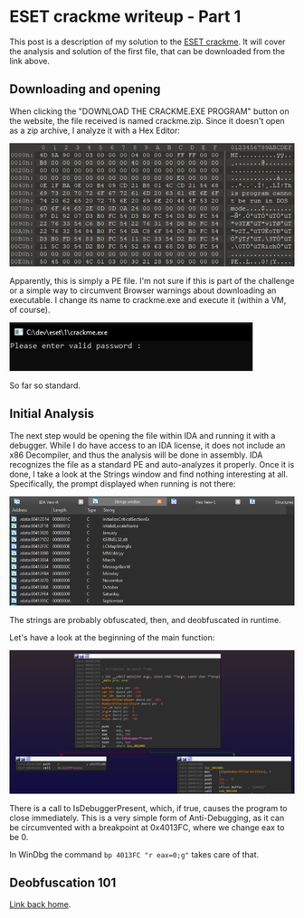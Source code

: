 # ESET crackme writeup - Part 1

This post is a description of my solution to the [ESET crackme](https://join.eset.com/en/challenges/crack-me). It will cover the analysis and solution of the first file, that can be downloaded from the link above.

## Downloading and opening
When clicking the "DOWNLOAD THE CRACKME.EXE PROGRAM" button on the website, the file received is named crackme.zip. Since it doesn't open as a zip archive, I analyze it with a Hex Editor:

![First few bytes of crackme.zip](./file_format.PNG)

Apparently, this is simply a PE file. I'm not sure if this is part of the challenge or a simple way to circumvent Browser warnings about downloading an executable. I change its name to crackme.exe and execute it (within a VM, of course).

![Executing crackme.exe](./run_first_time.PNG)

So far so standard.

## Initial Analysis

The next step would be opening the file within IDA and running it with a debugger. While I do have access to an IDA license, it does not include an x86 Decompiler, and thus the analysis will be done in assembly.
IDA recognizes the file as a standard PE and auto-analyzes it properly. Once it is done, I take a look at the Strings window and find nothing interesting at all. Specifically, the prompt displayed when running is not there:

![Only boring strings here.](./no_strings_attached.PNG)

The strings are probably obfuscated, then, and deobfuscated in runtime.

Let's have a look at the beginning of the main function:

![Beginning of main function](./start_no_symbols.PNG)

There is a call to IsDebuggerPresent, which, if true, causes the program to close immediately. This is a very simple form of Anti-Debugging, as it can be circumvented with a breakpoint at 0x4013FC, where we change eax to be 0.

In WinDbg the command `bp 4013FC "r eax=0;g"` takes care of that.

## Deobfuscation 101


[Link back home](/README.md).
